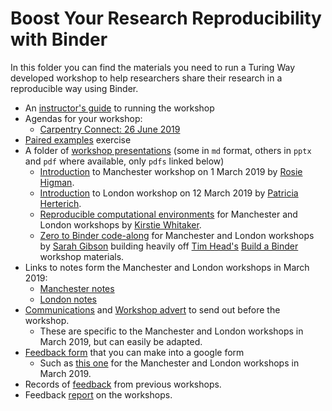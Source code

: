 # Boost Your Research Reproducibility with Binder

In this folder you can find the materials you need to run a Turing Way developed workshop to help researchers share their research in a reproducible way using Binder.

* An [instructor's guide](instructor_guide.md) to running the workshop
* Agendas for your workshop:
  * [Carpentry Connect: 26 June 2019](agenda#carpentry-connect-26-june-2019)
* [Paired examples](paired_examples.md) exercise
* A folder of [workshop presentations](workshop-presentations) (some in `md` format, others in `pptx` and `pdf` where available, only `pdfs` linked below)
  * [Introduction](workshop-presentations/PRE_IntroBoostResReproBinder.pdf) to Manchester workshop on 1 March 2019 by [Rosie Higman](https://github.com/rosiehigman).
  * [Introduction](workshop-presentations/PRE_IntroBoostResReproBinder_ATI.pdf) to London workshop on 12 March 2019 by [Patricia Herterich](https://github.com/pherterich).
  * [Reproducible computational environments](workshop-presentations/ReproducibleComputationalEnvironment.pdf) for Manchester and London workshops by [Kirstie Whitaker](https://github.com/KirstieJane).
  * [Zero to Binder code-along](workshop-presentations/zero-to-binder.md) for Manchester and London workshops by [Sarah Gibson](https://github.com/sgibson91) building heavily off [Tim Head's](https://github.com/betatim) [Build a Binder](https://build-a-binder.github.io/) workshop materials.
* Links to notes form the Manchester and London workshops in March 2019:
  * [Manchester notes](https://bit.ly/TuringWayMCRNotes)
  * [London notes](https://bit.ly/TuringWayLDNnotes)
* [Communications](before_workshop.md) and [Workshop advert](workshop_advert.md) to send out before the workshop.
  * These are specific to the Manchester and London workshops in March 2019, but can easily be adapted.
* [Feedback form](feedback_form.md) that you can make into a google form
  * Such as [this one](https://goo.gl/forms/DZGFMPJ4EPClc4qK2) for the Manchester and London workshops in March 2019.
* Records of [feedback](feedback) from previous workshops.
* Feedback [report](feedback/report.md) on the workshops.
